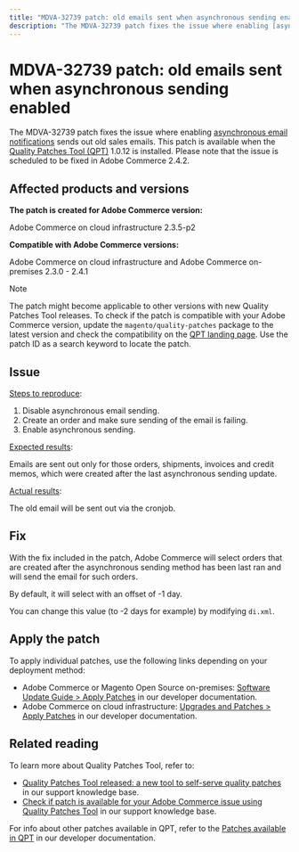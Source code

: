 ```yaml
---
title: "MDVA-32739 patch: old emails sent when asynchronous sending enabled"
description: "The MDVA-32739 patch fixes the issue where enabling [asynchronous email notifications](https://devdocs.magento.com/guides/v2.4/performance-best-practices/configuration.html#asynchronous-email-notifications) sends out old sales emails. This patch is available when the [Quality Patches Tool (QPT)](/help/announcements/adobe-commerce-announcements/magento-quality-patches-released-new-tool-to-self-serve-quality-patches.md) 1.0.12 is installed. Please note that the issue is scheduled to be fixed in Adobe Commerce 2.4.2."
---
```


# MDVA-32739 patch: old emails sent when asynchronous sending enabled

The MDVA-32739 patch fixes the issue where enabling [asynchronous email notifications](https://devdocs.magento.com/guides/v2.4/performance-best-practices/configuration.html#asynchronous-email-notifications) sends out old sales emails. This patch is available when the [Quality Patches Tool (QPT)](/help/announcements/adobe-commerce-announcements/magento-quality-patches-released-new-tool-to-self-serve-quality-patches.md) 1.0.12 is installed. Please note that the issue is scheduled to be fixed in Adobe Commerce 2.4.2.

## Affected products and versions

 **The patch is created for Adobe Commerce version:**

 Adobe Commerce on cloud infrastructure 2.3.5-p2

 **Compatible with Adobe Commerce versions:**

 Adobe Commerce on cloud infrastructure and Adobe Commerce on-premises 2.3.0 - 2.4.1

>[!NOTE]
>
>The patch might become applicable to other versions with new Quality Patches Tool releases. To check if the patch is compatible with your Adobe Commerce version, update the `magento/quality-patches` package to the latest version and check the compatibility on the [QPT landing page](https://devdocs.magento.com/quality-patches/tool.html#patch-grid). Use the patch ID as a search keyword to locate the patch.

## Issue

<u>Steps to reproduce</u>:

1. Disable asynchronous email sending.
1. Create an order and make sure sending of the email is failing.
1. Enable asynchronous sending.

<u>Expected results</u>:

Emails are sent out only for those orders, shipments, invoices and credit memos, which were created after the last asynchronous sending update.

<u>Actual results</u>:

The old email will be sent out via the cronjob.

## Fix

With the fix included in the patch, Adobe Commerce will select orders that are created after the asynchronous sending method has been last ran and will send the email for such orders.

By default, it will select with an offset of -1 day.

You can change this value (to -2 days for example) by modifying `di.xml`.

## Apply the patch

To apply individual patches, use the following links depending on your deployment method:

* Adobe Commerce or Magento Open Source on-premises: [Software Update Guide > Apply Patches](https://devdocs.magento.com/guides/v2.4/comp-mgr/patching/mqp.html) in our developer documentation.
* Adobe Commerce on cloud infrastructure: [Upgrades and Patches > Apply Patches](https://devdocs.magento.com/cloud/project/project-patch.html) in our developer documentation.

## Related reading

To learn more about Quality Patches Tool, refer to:

* [Quality Patches Tool released: a new tool to self-serve quality patches](/help/announcements/adobe-commerce-announcements/magento-quality-patches-released-new-tool-to-self-serve-quality-patches.md) in our support knowledge base.
* [Check if patch is available for your Adobe Commerce issue using Quality Patches Tool](/help/support-tools/patches-available-in-qpt-tool/check-patch-for-magento-issue-with-magento-quality-patches.md) in our support knowledge base.

For info about other patches available in QPT, refer to the [Patches available in QPT](https://devdocs.magento.com/quality-patches/tool.html#patch-grid) in our developer documentation.